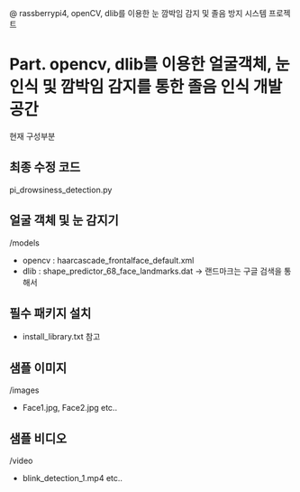 @ rassberrypi4, openCV, dlib를 이용한 눈 깜박임 감지 및 졸음 방지 시스템 프로젝트
<h1> Part. opencv, dlib를 이용한 얼굴객체, 눈 인식 및 깜박임 감지를 통한 졸음 인식 개발 공간 </h1>

현재 구성부분

## 최종 수정 코드
pi_drowsiness_detection.py

## 얼굴 객체 및 눈 감지기
/models
- opencv : haarcascade_frontalface_default.xml
- dlib : shape_predictor_68_face_landmarks.dat
-> 랜드마크는 구글 검색을 통해서

## 필수 패키지 설치
- install_library.txt 참고

## 샘플 이미지
/images
- Face1.jpg, Face2.jpg etc..

## 샘플 비디오
/video
- blink_detection_1.mp4 etc..

